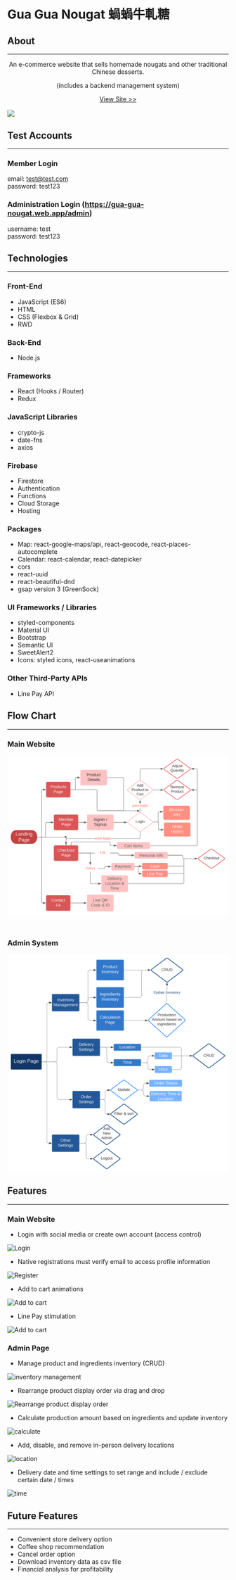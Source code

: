 # Gua Gua Nougat 蝸蝸牛軋糖

## About

<hr />
<p align="center">
An e-commerce website that sells homemade nougats and other traditional Chinese desserts.
</p>
<p align="center">
 (includes a backend management system)
</p>

<p align="center">
<a href="https://gua-gua-nougat.web.app/" >View Site >></a>
</p>

<img src="./gifs/main.gif" align="center">

## Test Accounts

<hr />

### Member Login

email: test@test.com\
password: test123

### Administration Login (https://gua-gua-nougat.web.app/admin)

username: test\
password: test123

## Technologies

<hr />

### Front-End

- JavaScript (ES6)
- HTML
- CSS (Flexbox & Grid)
- RWD

### Back-End

- Node.js

### Frameworks

- React (Hooks / Router)
- Redux

### JavaScript Libraries

- crypto-js
- date-fns
- axios

### Firebase

- Firestore
- Authentication
- Functions
- Cloud Storage
- Hosting

### Packages

- Map: react-google-maps/api, react-geocode, react-places-autocomplete
- Calendar: react-calendar, react-datepicker
- cors
- react-uuid
- react-beautiful-dnd
- gsap version 3 (GreenSock)

### UI Frameworks / Libraries

- styled-components
- Material UI
- Bootstrap
- Semantic UI
- SweetAlert2
- Icons: styled icons, react-useanimations

### Other Third-Party APIs

- Line Pay API

## Flow Chart

<hr />

### Main Website

<img src="./flow_charts/main_page.svg" align="center" />
<br/>

&nbsp;

### Admin System

<img src="./flow_charts/admin_page.svg" align="center" />

## Features

<hr />

### Main Website

- Login with social media or create own account (access control)

![Login](/gifs/login.gif)

- Native registrations must verify email to access profile information

![Register](/gifs/register.gif)

- Add to cart animations

![Add to cart](/gifs/add_to_cart.gif)

- Line Pay stimulation

![Add to cart](/gifs/linepay.gif)

### Admin Page

- Manage product and ingredients inventory (CRUD)

![inventory management](/gifs/inventory.gif)

- Rearrange product display order via drag and drop

![Rearrange product display order](/gifs/order_products.gif)

- Calculate production amount based on ingredients and update inventory

![calculate](/gifs/calculate.gif)

- Add, disable, and remove in-person delivery locations

![location](/gifs/location.gif)

- Delivery date and time settings to set range and include / exclude certain date / times

![time](/gifs/time.gif)

## Future Features

<hr />

- Convenient store delivery option
- Coffee shop recommendation
- Cancel order option
- Download inventory data as csv file
- Financial analysis for profitability
